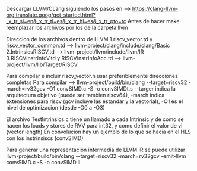 Descargar LLVM/CLang siguiendo los pasos en  -->  https://clang-llvm-org.translate.goog/get_started.html?_x_tr_sl=en&_x_tr_tl=es&_x_tr_hl=es&_x_tr_pto=tc
Antes de hacer make reemplazar los archivos por los de la carpeta llvm

Direccion de los archivos dentro de LLVM
1.riscv_vector.td y riscv_vector_common.td  -->  llvm-project/clang/include/clang/Basic
2.IntrinsicsRISCV.td   --> llvm-project/llvm/include/llvm/IR
3.RISCVInstrInfoV.td y RISCVInstrInfoAcc.td  --> llvm-project/llvm/lib/Target/RISCV

Para compilar e incluir riscv_vector.h usar preferiblemente direcciones completas
Para compilar -->  llvm-project/build/bin/clang --target=riscv32  -march=rv32gcv -O1  convSIMD.c -S -o convSIMDt.s
--targer indica la arquitectura objetivo (puede ser tambien riscv64), -march indica extensiones para riscv (gcv incluye las estandar y la vectorial), -O1 es el nivel de optimizacion (desde -O0 a -O3)

El archivo TestIntrinsics.c tiene un llamado a cada Intrinsic y de como se hacen los loads y stores de RVV para int32, y como definir el valor de vl (vector length)
En convolucion hay un ejemplo de lo que se hacia en el HLS con los instrinsiscs (convSIMD)

Para generar una representacion intermedia de LLVM IR se puede utilizar llvm-project/build/bin/clang --target=riscv32 -march=rv32gcv -emit-llvm  convSIMD.c -S -o convSIMD.ll

